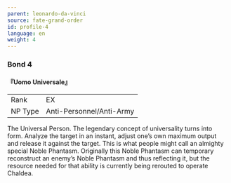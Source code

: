 ```yaml
---
parent: leonardo-da-vinci
source: fate-grand-order
id: profile-4
language: en
weight: 4
---
```


### Bond 4

#### 『Uomo Universale』

<table>
  <tr><td>Rank</td><td>EX</td></tr>
  <tr><td>NP Type</td><td>Anti-Personnel/Anti-Army</td></tr>
</table>

The Universal Person.
The legendary concept of universality turns into form.
Analyze the target in an instant, adjust one’s own maximum output and release it against the target.
This is what people might call an almighty special Noble Phantasm.
Originally this Noble Phantasm can temporary reconstruct an enemy’s Noble Phantasm and thus reflecting it, but the resource needed for that ability is currently being rerouted to operate Chaldea.
